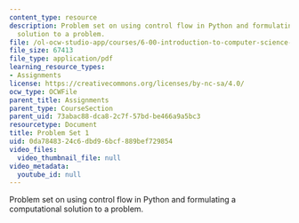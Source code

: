 ```yaml
---
content_type: resource
description: Problem set on using control flow in Python and formulating a computational
  solution to a problem.
file: /ol-ocw-studio-app/courses/6-00-introduction-to-computer-science-and-programming-fall-2008/0da7848324c6dbd96bcf889bef729854_pset1.pdf
file_size: 67413
file_type: application/pdf
learning_resource_types:
- Assignments
license: https://creativecommons.org/licenses/by-nc-sa/4.0/
ocw_type: OCWFile
parent_title: Assignments
parent_type: CourseSection
parent_uid: 73abac88-dca8-2c7f-57bd-be466a9a5bc3
resourcetype: Document
title: Problem Set 1
uid: 0da78483-24c6-dbd9-6bcf-889bef729854
video_files:
  video_thumbnail_file: null
video_metadata:
  youtube_id: null
---
```

Problem set on using control flow in Python and formulating a computational solution to a problem.